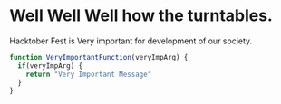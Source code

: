 
Well Well Well how the turntables.
=======
Hacktober Fest is Very important for development of our society.

```javascript
function VeryImportantFunction(veryImpArg) {
  if(veryImpArg) {
    return "Very Important Message"
  }
}
```
